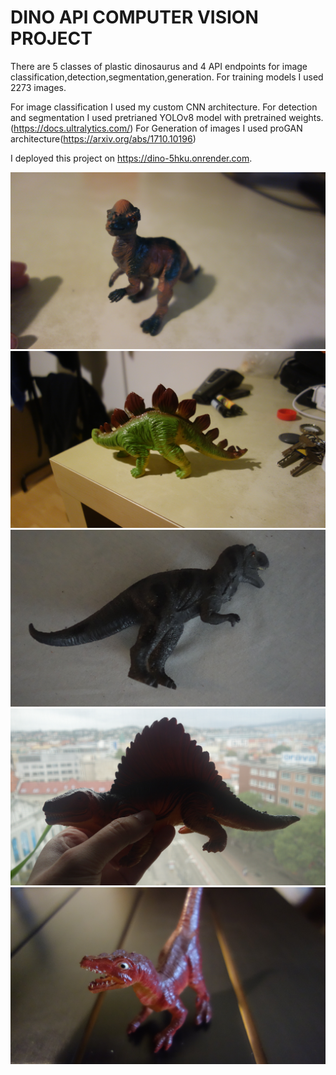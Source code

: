 # DINO API COMPUTER VISION PROJECT

There are 5 classes of plastic dinosaurus and 4 API endpoints for image classification,detection,segmentation,generation.
For training models I used 2273 images.

For image classification I used my custom CNN architecture.
For detection and segmentation  I used pretrianed YOLOv8 model with pretrained weights.(https://docs.ultralytics.com/)
For Generation of images I used proGAN architecture(https://arxiv.org/abs/1710.10196)

I deployed this project on https://dino-5hku.onrender.com.

![Para](images/para1.JPG)
![Stego](images/stego1.JPG)
![Trex](images/trex1.JPG)
![Spino](images/spino1.JPG)
![Velo](images/velo1.JPG)

